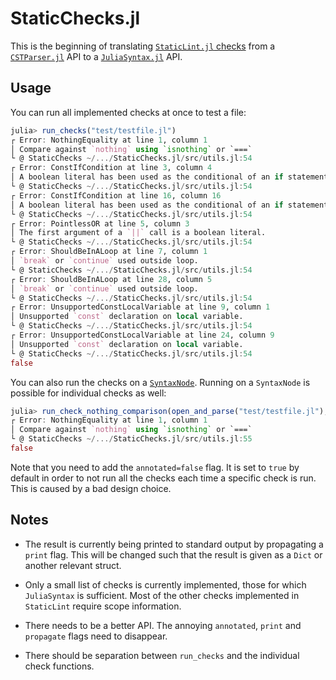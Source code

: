# StaticChecks.jl

This is the beginning of translating [`StaticLint.jl` checks](https://github.com/julia-vscode/StaticLint.jl/blob/master/src/linting/checks.jl)
from a [`CSTParser.jl`](https://github.com/julia-vscode/CSTParser.jl) API to
a [`JuliaSyntax.jl`](https://github.com/JuliaLang/JuliaSyntax.jl/tree/main) API.


## Usage

You can run all implemented checks at once to test a file:

```julia
julia> run_checks("test/testfile.jl")
┌ Error: NothingEquality at line 1, column 1
│ Compare against `nothing` using `isnothing` or `===`
└ @ StaticChecks ~/.../StaticChecks.jl/src/utils.jl:54
┌ Error: ConstIfCondition at line 3, column 4
│ A boolean literal has been used as the conditional of an if statement - it will either always or never run.
└ @ StaticChecks ~/.../StaticChecks.jl/src/utils.jl:54
┌ Error: ConstIfCondition at line 16, column 16
│ A boolean literal has been used as the conditional of an if statement - it will either always or never run.
└ @ StaticChecks ~/.../StaticChecks.jl/src/utils.jl:54
┌ Error: PointlessOR at line 5, column 3
│ The first argument of a `||` call is a boolean literal.
└ @ StaticChecks ~/.../StaticChecks.jl/src/utils.jl:54
┌ Error: ShouldBeInALoop at line 7, column 1
│ `break` or `continue` used outside loop.
└ @ StaticChecks ~/.../StaticChecks.jl/src/utils.jl:54
┌ Error: ShouldBeInALoop at line 28, column 5
│ `break` or `continue` used outside loop.
└ @ StaticChecks ~/.../StaticChecks.jl/src/utils.jl:54
┌ Error: UnsupportedConstLocalVariable at line 9, column 1
│ Unsupported `const` declaration on local variable.
└ @ StaticChecks ~/.../StaticChecks.jl/src/utils.jl:54
┌ Error: UnsupportedConstLocalVariable at line 24, column 9
│ Unsupported `const` declaration on local variable.
└ @ StaticChecks ~/.../StaticChecks.jl/src/utils.jl:54
false
```

You can also run the checks on a [`SyntaxNode`](https://julialang.github.io/JuliaSyntax.jl/dev/api/#JuliaSyntax.SyntaxNode).
Running on a `SyntaxNode` is possible for individual checks as well:

```julia
julia> run_check_nothing_comparison(open_and_parse("test/testfile.jl"); annotated=false, propagate=true, print=true)
┌ Error: NothingEquality at line 1, column 1
│ Compare against `nothing` using `isnothing` or `===`
└ @ StaticChecks ~/.../StaticChecks.jl/src/utils.jl:55
false
```

Note that you need to add the `annotated=false` flag. It is set to `true` by default
in order to not run all the checks each time a specific check is run. This is caused
by a bad design choice.


## Notes

- The result is currently being printed to standard output by propagating a `print`
flag. This will be changed such that the result is given as a `Dict` or another
relevant struct.

- Only a small list of checks is currently implemented, those for which `JuliaSyntax`
is sufficient. Most of the other checks implemented in `StaticLint` require scope
information.

- There needs to be a better API. The annoying `annotated`, `print` and `propagate`
flags need to disappear.

- There should be separation between `run_checks` and the individual check functions.
